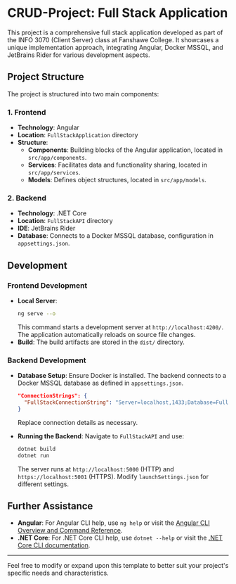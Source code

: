 # CRUD-Project: Full Stack Application

This project is a comprehensive full stack application developed as part of the INFO 3070 (Client Server) class at Fanshawe College. It showcases a unique implementation approach, integrating Angular, Docker MSSQL, and JetBrains Rider for various development aspects.

## Project Structure

The project is structured into two main components:

### 1. Frontend

- **Technology**: Angular
- **Location**: `FullStackApplication` directory
- **Structure**:
  - **Components**: Building blocks of the Angular application, located in `src/app/components`.
  - **Services**: Facilitates data and functionality sharing, located in `src/app/services`.
  - **Models**: Defines object structures, located in `src/app/models`.

### 2. Backend

- **Technology**: .NET Core
- **Location**: `FullStackAPI` directory
- **IDE**: JetBrains Rider
- **Database**: Connects to a Docker MSSQL database, configuration in `appsettings.json`.

## Development

### Frontend Development

- **Local Server**:
  ```sh
  ng serve --o
  ```
  This command starts a development server at `http://localhost:4200/`. The application automatically reloads on source file changes.
- **Build**:
  The build artifacts are stored in the `dist/` directory.

### Backend Development

- **Database Setup**:
  Ensure Docker is installed. The backend connects to a Docker MSSQL database as defined in `appsettings.json`.

  ```json
  "ConnectionStrings": {
    "FullStackConnectionString": "Server=localhost,1433;Database=FullStackDb;User Id=SA;Password=reallyStrongPwd123;TrustServerCertificate=True"
  }
  ```

  Replace connection details as necessary.

- **Running the Backend**:
  Navigate to `FullStackAPI` and use:
  ```sh
  dotnet build
  dotnet run
  ```
  The server runs at `http://localhost:5000` (HTTP) and `https://localhost:5001` (HTTPS). Modify `launchSettings.json` for different settings.

## Further Assistance

- **Angular**: For Angular CLI help, use `ng help` or visit the [Angular CLI Overview and Command Reference](https://angular.io/cli).
- **.NET Core**: For .NET Core CLI help, use `dotnet --help` or visit the [.NET Core CLI documentation](https://docs.microsoft.com/en-us/dotnet/core/tools/).

---

Feel free to modify or expand upon this template to better suit your project's specific needs and characteristics.
